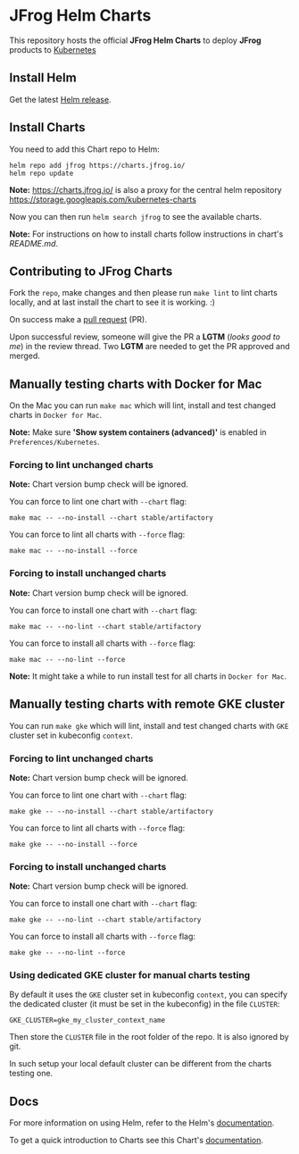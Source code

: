 # JFrog Helm Charts

This repository hosts the official **JFrog Helm Charts** to deploy **JFrog** products to [Kubernetes](https://kubernetes.io/)

## Install Helm

Get the latest [Helm release](https://github.com/kubernetes/helm#install).

## Install Charts

You need to add this Chart repo to Helm:

```console
helm repo add jfrog https://charts.jfrog.io/
helm repo update
```

**Note:** https://charts.jfrog.io/ is also a proxy for the central helm repository https://storage.googleapis.com/kubernetes-charts

Now you can then run `helm search jfrog` to see the available charts.

**Note:** For instructions on how to install charts follow instructions in chart's _README.md_.

## Contributing to JFrog Charts

Fork the `repo`, make changes and then please run `make lint` to lint charts locally, and at last install the chart to see it is working. :)

On success make a [pull request](https://help.github.com/articles/using-pull-requests) (PR).

Upon successful review, someone will give the PR a __LGTM__ (_looks good to me_) in the review thread.
Two __LGTM__ are needed to get the PR approved and merged.


## Manually testing charts with Docker for Mac

On the Mac you can run `make mac` which will lint, install and test changed charts in `Docker for Mac`.

**Note:** Make sure **'Show system containers (advanced)'** is enabled in `Preferences/Kubernetes`.

### Forcing to lint unchanged charts

**Note:** Chart version bump check will be ignored.

You can force to lint one chart with `--chart` flag:

```console
make mac -- --no-install --chart stable/artifactory
```

You can force to lint all charts with `--force` flag:

```console
make mac -- --no-install --force
```

### Forcing to install unchanged charts

**Note:** Chart version bump check will be ignored.

You can force to install one chart with `--chart` flag:

```console
make mac -- --no-lint --chart stable/artifactory
```

You can force to install all charts with `--force` flag:

```console
make mac -- --no-lint --force
```

**Note:** It might take a while to run install test for all charts in `Docker for Mac`.

## Manually testing charts with remote GKE cluster

You can run `make gke` which will lint, install and test changed charts with `GKE` cluster set in kubeconfig `context`.

### Forcing to lint unchanged charts

**Note:** Chart version bump check will be ignored.

You can force to lint one chart with `--chart` flag:

```console
make gke -- --no-install --chart stable/artifactory
```

You can force to lint all charts with `--force` flag:

```console
make gke -- --no-install --force
```

### Forcing to install unchanged charts

**Note:** Chart version bump check will be ignored.

You can force to install one chart with `--chart` flag:

```console
make gke -- --no-lint --chart stable/artifactory
```

You can force to install all charts with `--force` flag:

```console
make gke -- --no-lint --force
```

### Using dedicated GKE cluster for manual charts testing

By default it uses the `GKE` cluster set in kubeconfig `context`, you can specify the dedicated cluster (it must be set in the kubeconfig) in the file `CLUSTER`:

```
GKE_CLUSTER=gke_my_cluster_context_name
```

Then store the `CLUSTER` file in the root folder of the repo. It is also ignored by git.

In such setup your local default cluster can be different from the charts testing one.


## Docs

For more information on using Helm, refer to the Helm's [documentation](https://docs.helm.sh/using_helm/#quickstart-guide).

To get a quick introduction to Charts see this Chart's [documentation](https://docs.helm.sh/developing_charts/#charts).  
